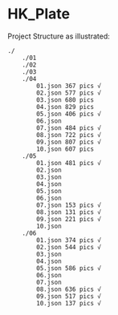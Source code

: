 # HK_Plate

Project Structure as illustrated:

    ./
        ./01
        ./02
        ./03
        ./04
            01.json 367 pics √
            02.json 577 pics √
            03.json 680 pics
            04.json 829 pics
            05.json 406 pics √
            06.json
            07.json 484 pics √
            08.json 722 pics √
            09.json 807 pics √
            10.json 607 pics
        ./05
            01.json 481 pics √
            02.json
            03.json
            04.json
            05.json
            06.json
            07.json 153 pics √
            08.json 131 pics √
            09.json 221 pics √
            10.json
        ./06
            01.json 374 pics √
            02.json 544 pics √
            03.json
            04.json
            05.json 586 pics √
            06.json
            07.json
            08.json 636 pics √
            09.json 517 pics √
            10.json 137 pics √

